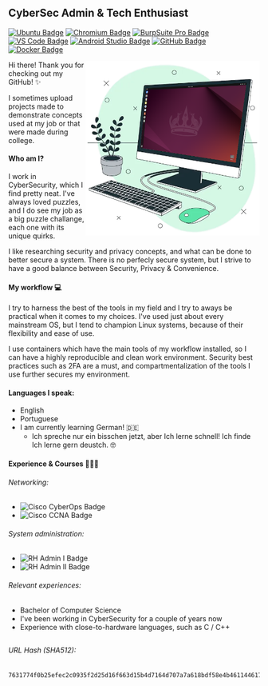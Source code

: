 ## CyberSec Admin & Tech Enthusiast
[![Ubuntu Badge](https://img.shields.io/badge/Ubuntu-E95420?logo=ubuntu&logoColor=white)](https://ubuntu.com/desktop)
[![Chromium Badge](https://img.shields.io/badge/Chromium-dodgerblue?logo=googlechrome&logoColor=white)](https://chromium.org/Home)
[![BurpSuite Pro Badge](https://img.shields.io/badge/BurpSuite_Pro-royalblue?logo=burpsuite&logoColor=white)](https://portswigger.net/burp)
[![VS Code Badge](https://img.shields.io/badge/VS_Code-dodgerblue?logo=visualstudiocode&logoColor=white)](https://code.visualstudio.com)
[![Android Studio Badge](https://img.shields.io/badge/Android_Studio-limegreen?logo=androidstudio&logoColor=white)](https://developer.android.com/studio)
[![GitHub Badge](https://img.shields.io/badge/GitHub-black?logo=github)](https://github.com)
[![Docker Badge](https://img.shields.io/badge/Docker-dodgerblue?logo=docker&logoColor=white)](https://docker.com)

<img src="assets/imgs/workstation.png" alt="Workstation" width="350" height="350" align="right"/>

<p align="left">

  Hi there! Thank you for checking out my GitHub! ✨

  I sometimes upload projects made to demonstrate concepts used at my job or that were made during college.

  #### Who am I?
  I work in CyberSecurity, which I find pretty neat. I've always loved puzzles, and I do see my job as a big puzzle challange, each one with its unique quirks.

  I like researching security and privacy concepts, and what can be done to better secure a system. There is no perfecly secure system, but I strive to have a good balance between Security, Privacy & Convenience.

</p>

#### My workflow 💻
I try to harness the best of the tools in my field and I try to aways be practical when it comes to my choices. I've used just about every mainstream OS, but I tend to champion Linux systems, because of their flexibility and ease of use.

I use containers which have the main tools of my workflow installed, so I can have a highly reproducible and clean work environment. Security best practices such as 2FA are a must, and compartmentalization of the tools I use further secures my environment.

#### Languages I speak:
- English
- Portuguese
- I am currently learning German! 🇩🇪
  - Ich spreche nur ein bisschen jetzt, aber Ich lerne schnell! Ich finde Ich lerne gern deustch. 🤓

#### Experience & Courses 🧑🏼‍🎓
###### Networking:
- ![Cisco CyberOps Badge](https://img.shields.io/badge/Cisco_CyberOps_Associate-dodgerblue?logo=cisco&logoColor=white)
- ![Cisco CCNA Badge](https://img.shields.io/badge/Cisco_CCNA_I-dodgerblue?logo=cisco&logoColor=white)
###### System administration:
- ![RH Admin I Badge](https://img.shields.io/badge/Red_Hat_System_Administration_I_(RH124)-firebrick?logo=redhat)
- ![RH Admin II Badge](https://img.shields.io/badge/Red_Hat_System_Administration_II_(RH134)-firebrick?logo=redhat)
###### Relevant experiences:
- Bachelor of Computer Science
- I've been working in CyberSecurity for a couple of years now
- Experience with close-to-hardware languages, such as C / C++

<!--
#### Contact me

[In-Progress]
-->

##
###### URL Hash (SHA512):
```
7631774f0b25efec2c0935f2d25d16f663d15b4d7164d707a7a618bdf58e4b461144617e2e4bd3bbb8ec8eea62f5a902caed4ae28114867218a73c44e249023d
```

